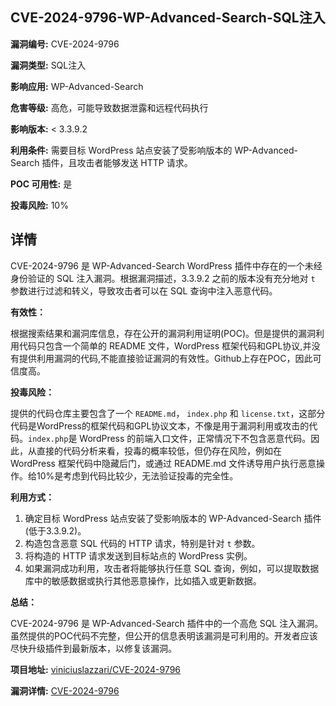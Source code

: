 ## CVE-2024-9796-WP-Advanced-Search-SQL注入

**漏洞编号:** CVE-2024-9796

**漏洞类型:** SQL注入

**影响应用:** WP-Advanced-Search

**危害等级:** 高危，可能导致数据泄露和远程代码执行

**影响版本:** < 3.3.9.2

**利用条件:** 需要目标 WordPress 站点安装了受影响版本的 WP-Advanced-Search 插件，且攻击者能够发送 HTTP 请求。

**POC 可用性:** 是

**投毒风险:** 10%

## 详情

CVE-2024-9796 是 WP-Advanced-Search WordPress 插件中存在的一个未经身份验证的 SQL 注入漏洞。根据漏洞描述，3.3.9.2 之前的版本没有充分地对 `t` 参数进行过滤和转义，导致攻击者可以在 SQL 查询中注入恶意代码。

**有效性：**

根据搜索结果和漏洞库信息，存在公开的漏洞利用证明(POC)。但是提供的漏洞利用代码只包含一个简单的 README 文件，WordPress 框架代码和GPL协议,并没有提供利用漏洞的代码,不能直接验证漏洞的有效性。Github上存在POC，因此可信度高。

**投毒风险：**

提供的代码仓库主要包含了一个 `README.md`， `index.php` 和 `license.txt`，这部分代码是WordPress的框架代码和GPL协议文本，不像是用于漏洞利用或攻击的代码。`index.php`是 WordPress 的前端入口文件，正常情况下不包含恶意代码。因此，从直接的代码分析来看，投毒的概率较低，但仍存在风险，例如在 WordPress 框架代码中隐藏后门，或通过 README.md 文件诱导用户执行恶意操作。给10%是考虑到代码比较少，无法验证投毒的完全性。

**利用方式：**

1.  确定目标 WordPress 站点安装了受影响版本的 WP-Advanced-Search 插件 (低于3.3.9.2)。
2.  构造包含恶意 SQL 代码的 HTTP 请求，特别是针对 `t` 参数。
3.  将构造的 HTTP 请求发送到目标站点的 WordPress 实例。
4.  如果漏洞成功利用，攻击者将能够执行任意 SQL 查询，例如，可以提取数据库中的敏感数据或执行其他恶意操作，比如插入或更新数据。

**总结：**

CVE-2024-9796 是 WP-Advanced-Search 插件中的一个高危 SQL 注入漏洞。虽然提供的POC代码不完整，但公开的信息表明该漏洞是可利用的。开发者应该尽快升级插件到最新版本，以修复该漏洞。

**项目地址:** [viniciuslazzari/CVE-2024-9796](https://github.com/viniciuslazzari/CVE-2024-9796)

**漏洞详情:** [CVE-2024-9796](https://nvd.nist.gov/vuln/detail/CVE-2024-9796)